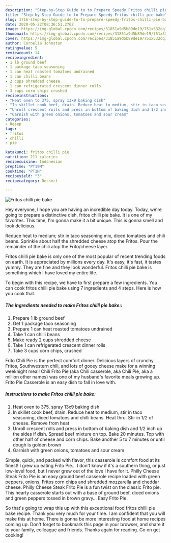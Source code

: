 ```yaml
---
description: "Step-by-Step Guide to to Prepare Speedy Fritos chilli pie bake"
title: "Step-by-Step Guide to to Prepare Speedy Fritos chilli pie bake"
slug: 1716-step-by-step-guide-to-to-prepare-speedy-fritos-chilli-pie-bake
date: 2020-05-22T08:36:51.276Z
image: https://img-global.cpcdn.com/recipes/31851a9d5b89de19/751x532cq70/fritos-chilli-pie-bake-recipe-main-photo.jpg
thumbnail: https://img-global.cpcdn.com/recipes/31851a9d5b89de19/751x532cq70/fritos-chilli-pie-bake-recipe-main-photo.jpg
cover: https://img-global.cpcdn.com/recipes/31851a9d5b89de19/751x532cq70/fritos-chilli-pie-bake-recipe-main-photo.jpg
author: Cornelia Johnston
ratingvalue: 5
reviewcount: 14
recipeingredient:
- 1 lb ground beef
- 1 package taco seasoning
- 1 can heat roasted tomatoes undrained
- 1 can chilli beans
- 2 cups shredded cheese
- 1 can refrigerated crescent dinner rolls
- 3 cups corn chips crushed
recipeinstructions:
- "Heat oven to 375, spray 13x9 baking dish"
- "In skillet cook beef, drain. Reduce heat to medium, stir in taco seasoning, diced tomatoes and chilli beans. Heat thru. Stir in 1/2 of cheese. Remove from heat"
- "Unroll crescent rolls and press in bottom of baking dish and 1/2 inch up the sides if dish. Spread beef mixture on top. Bake 20 minutes. Top with other half of cheese and corn chips. Bake another 5 to 7 minutes or until dough is golden brown"
- "Garnish with green onions, tomatoes and sour cream"
categories:
- Resep
tags:
- fritos
- chilli
- pie

katakunci: fritos chilli pie
nutrition: 211 calories
recipecuisine: Indonesian
preptime: "PT19M"
cooktime: "PT1H"
recipeyield: "3"
recipecategory: Dessert

---
```



![Fritos chilli pie bake](https://img-global.cpcdn.com/recipes/31851a9d5b89de19/751x532cq70/fritos-chilli-pie-bake-recipe-main-photo.jpg)

Hey everyone, I hope you are having an incredible day today. Today, we're going to prepare a distinctive dish, fritos chilli pie bake. It is one of my favorites. This time, I'm gonna make it a bit unique. This is gonna smell and look delicious.

Reduce heat to medium; stir in taco seasoning mix, diced tomatoes and chili beans. Sprinkle about half the shredded cheese atop the Fritos. Pour the remainder of the chili atop the Frito/cheese layer.

Fritos chilli pie bake is only one of the most popular of recent trending foods on earth. It is appreciated by millions every day. It's easy, it's fast, it tastes yummy. They are fine and they look wonderful. Fritos chilli pie bake is something which I have loved my entire life.


To begin with this recipe, we have to first prepare a few ingredients. You can cook fritos chilli pie bake using 7 ingredients and 4 steps. Here is how you cook that.

##### The ingredients needed to make Fritos chilli pie bake::

1. Prepare 1 lb ground beef
1. Get 1 package taco seasoning
1. Prepare 1 can heat roasted tomatoes undrained
1. Take 1 can chilli beans
1. Make ready 2 cups shredded cheese
1. Take 1 can refrigerated crescent dinner rolls
1. Take 3 cups corn chips, crushed


Frito Chili Pie is the perfect comfort dinner. Delicious layers of crunchy Fritos, Southwestern chili, and lots of gooey cheese make for a winning weeknight meal! Chili Frito Pie (aka Chili casserole, aka Chili Pie, aka a million other names) was one of my husband&#39;s favorite meals growing up. Frito Pie Casserole is an easy dish to fall in love with. 

##### Instructions to make Fritos chilli pie bake:

1. Heat oven to 375, spray 13x9 baking dish
1. In skillet cook beef, drain. Reduce heat to medium, stir in taco seasoning, diced tomatoes and chilli beans. Heat thru. Stir in 1/2 of cheese. Remove from heat
1. Unroll crescent rolls and press in bottom of baking dish and 1/2 inch up the sides if dish. Spread beef mixture on top. Bake 20 minutes. Top with other half of cheese and corn chips. Bake another 5 to 7 minutes or until dough is golden brown
1. Garnish with green onions, tomatoes and sour cream


Simple, quick, and packed with flavor, this casserole is comfort food at its finest! I grew up eating Frito Pie… I don&#39;t know if it&#39;s a southern thing, or just low-level food, but I never grew out of the love I have for it. Philly Cheese Steak Frito Pie is an easy ground beef casserole recipe loaded with green peppers, onions, Fritos corn chips and shredded mozzarella and cheddar cheese. Philly Cheese Steak Frito Pie is a fun twist on the classic Frito pie. This hearty casserole starts out with a base of ground beef, diced onions and green peppers tossed in brown gravy… Easy Frito Pie. 

So that's going to wrap this up with this exceptional food fritos chilli pie bake recipe. Thank you very much for your time. I am confident that you will make this at home. There is gonna be more interesting food at home recipes coming up. Don't forget to bookmark this page in your browser, and share it to your family, colleague and friends. Thanks again for reading. Go on get cooking!
